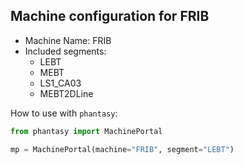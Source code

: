 ## Machine configuration for FRIB

* Machine Name: FRIB
* Included segments:
    - LEBT
    - MEBT
    - LS1_CA03
    - MEBT2DLine

How to use with ``phantasy``:

```python
from phantasy import MachinePortal

mp = MachinePortal(machine="FRIB", segment="LEBT")
```
